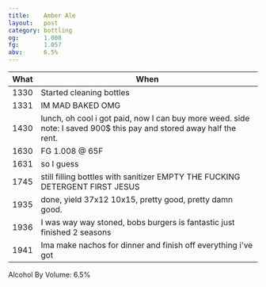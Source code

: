```yaml
---
title:    Amber Ale
layout:   post
category: bottling
og:       1.008
fg:       1.057
abv:      6.5%
---
```


What|When
----|----
1330|Started cleaning bottles
1331|IM MAD BAKED OMG
1430|lunch, oh cool i got paid, now I can buy more weed. side note: I saved 900$ this pay and stored away half the rent.
1630|FG 1.008 @ 65F
1631|so I guess
1745|still filling bottles with sanitizer EMPTY THE FUCKING DETERGENT FIRST JESUS
1935|done, yield 37x12 10x15, pretty good, pretty damn good.
1936|I was way way stoned, bobs burgers is fantastic just finished 2 seasons
1941|Ima make nachos for dinner and finish off everything i've got


Alcohol By Volume: 6.5%